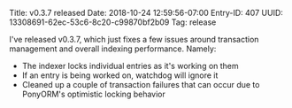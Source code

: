 Title: v0.3.7 released
Date: 2018-10-24 12:59:56-07:00
Entry-ID: 407
UUID: 13308691-62ec-53c6-8c20-c99870bf2b09
Tag: release

I've released v0.3.7, which just fixes a few issues around transaction management and overall indexing performance. Namely:

* The indexer locks individual entries as it's working on them
* If an entry is being worked on, watchdog will ignore it
* Cleaned up a couple of transaction failures that can occur due to PonyORM's optimistic locking behavior

